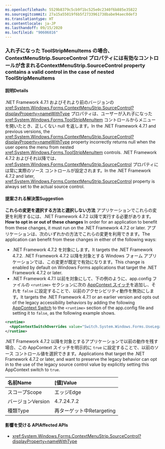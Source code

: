 ```yaml
---
ms.openlocfilehash: 5529b8379c5cb9f1bc525e0c2340f6b885e35822
ms.sourcegitcommit: 27a15a55019f6b5f2733961738babe94aec0def3
ms.translationtype: HT
ms.contentlocale: ja-JP
ms.lasthandoff: 09/15/2020
ms.locfileid: "90606816"
---
```

### <a name="contextmenustripsourcecontrol-property-contains-a-valid-control-in-the-case-of-nested-toolstripmenuitems"></a><span data-ttu-id="bcb19-101">入れ子になった ToolStripMenuItems の場合、ContextMenuStrip.SourceControl プロパティには有効なコントロールが含まれる</span><span class="sxs-lookup"><span data-stu-id="bcb19-101">ContextMenuStrip.SourceControl property contains a valid control in the case of nested ToolStripMenuItems</span></span>

#### <a name="details"></a><span data-ttu-id="bcb19-102">説明</span><span class="sxs-lookup"><span data-stu-id="bcb19-102">Details</span></span>

<span data-ttu-id="bcb19-103">.NET Framework 4.7.1 およびそれより前のバージョンの <xref:System.Windows.Forms.ContextMenuStrip.SourceControl?displayProperty=nameWithType> プロパティは、ユーザーが入れ子になった <xref:System.Windows.Forms.ToolStripMenuItem> コントロールからメニューを開いたとき、正しくない null を返します。</span><span class="sxs-lookup"><span data-stu-id="bcb19-103">In the .NET Framework 4.7.1 and previous versions, the <xref:System.Windows.Forms.ContextMenuStrip.SourceControl?displayProperty=nameWithType> property incorrectly returns null when the user opens the menu from nested <xref:System.Windows.Forms.ToolStripMenuItem> controls.</span></span> <span data-ttu-id="bcb19-104">.NET Framework 4.7.2 およびそれ以降では、<xref:System.Windows.Forms.ContextMenuStrip.SourceControl> プロパティには常に実際のソース コントロールが設定されます。</span><span class="sxs-lookup"><span data-stu-id="bcb19-104">In the .NET Framework 4.7.2 and later, <xref:System.Windows.Forms.ContextMenuStrip.SourceControl> property is always set to the actual source control.</span></span>

#### <a name="suggestion"></a><span data-ttu-id="bcb19-105">提案される解決策</span><span class="sxs-lookup"><span data-stu-id="bcb19-105">Suggestion</span></span>

<span data-ttu-id="bcb19-106">**これらの変更を選択する方法と選択しない方法** アプリケーションでこれらの変更を利用するには、.NET Framework 4.7.2 以降で実行する必要があります。</span><span class="sxs-lookup"><span data-stu-id="bcb19-106">**How to opt in or out of these changes** In order for an application to benefit from these changes, it must run on the .NET Framework 4.7.2 or later.</span></span> <span data-ttu-id="bcb19-107">アプリケーションは、次のいずれかの方法でこれらの変更を利用できます。</span><span class="sxs-lookup"><span data-stu-id="bcb19-107">The application can benefit from these changes in either of the following ways:</span></span>

- <span data-ttu-id="bcb19-108">.NET Framework 4.7.2 を対象にします。</span><span class="sxs-lookup"><span data-stu-id="bcb19-108">It targets the .NET Framework 4.7.2.</span></span> <span data-ttu-id="bcb19-109">.NET Framework 4.7.2 以降を対象とする Windows フォーム アプリケーションでは、この変更が既定で有効になります。</span><span class="sxs-lookup"><span data-stu-id="bcb19-109">This change is enabled by default on Windows Forms applications that target the .NET Framework 4.7.2 or later.</span></span>
- <span data-ttu-id="bcb19-110">.NET Framework 4.7.1 以前を対象にして、下の例のように、app.config ファイルの `<runtime>` セクションに次の [AppContext スイッチ](../../../../docs/framework/configure-apps/file-schema/runtime/appcontextswitchoverrides-element.md)を追加し、それを `false` に設定することで、以前のアクセシビリティ動作を無効にします。</span><span class="sxs-lookup"><span data-stu-id="bcb19-110">It targets the .NET Framework 4.7.1 or an earlier version and opts out of the legacy accessibility behaviors by adding the following [AppContext Switch](../../../../docs/framework/configure-apps/file-schema/runtime/appcontextswitchoverrides-element.md) to the `<runtime>` section of the app.config file and setting it to `false`, as the following example shows.</span></span>

```xml
<runtime>
  <AppContextSwitchOverrides value="Switch.System.Windows.Forms.UseLegacyContextMenuStripSourceControlValue=false"/>
</runtime>
```

<span data-ttu-id="bcb19-111">.NET Framework 4.7.2 以降を対象とするアプリケーションで以前の動作を残す場合、この AppContext スイッチを明示的に `true` に設定することで、以前のソース コントロール値を選択できます。</span><span class="sxs-lookup"><span data-stu-id="bcb19-111">Applications that target the .NET Framework 4.7.2 or later, and want to preserve the legacy behavior can opt in to the use of the legacy source control value by explicitly setting this AppContext switch to `true`.</span></span>

| <span data-ttu-id="bcb19-112">名前</span><span class="sxs-lookup"><span data-stu-id="bcb19-112">Name</span></span>    | <span data-ttu-id="bcb19-113">[値]</span><span class="sxs-lookup"><span data-stu-id="bcb19-113">Value</span></span>       |
|:--------|:------------|
| <span data-ttu-id="bcb19-114">スコープ</span><span class="sxs-lookup"><span data-stu-id="bcb19-114">Scope</span></span>   | <span data-ttu-id="bcb19-115">エッジ</span><span class="sxs-lookup"><span data-stu-id="bcb19-115">Edge</span></span>        |
| <span data-ttu-id="bcb19-116">バージョン</span><span class="sxs-lookup"><span data-stu-id="bcb19-116">Version</span></span> | <span data-ttu-id="bcb19-117">4.7.2</span><span class="sxs-lookup"><span data-stu-id="bcb19-117">4.7.2</span></span>       |
| <span data-ttu-id="bcb19-118">種類</span><span class="sxs-lookup"><span data-stu-id="bcb19-118">Type</span></span>    | <span data-ttu-id="bcb19-119">再ターゲット中</span><span class="sxs-lookup"><span data-stu-id="bcb19-119">Retargeting</span></span> |

#### <a name="affected-apis"></a><span data-ttu-id="bcb19-120">影響を受ける API</span><span class="sxs-lookup"><span data-stu-id="bcb19-120">Affected APIs</span></span>

- <xref:System.Windows.Forms.ContextMenuStrip.SourceControl?displayProperty=nameWithType>
